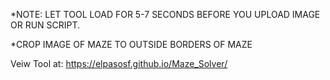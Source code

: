 *NOTE: LET TOOL LOAD FOR 5-7 SECONDS BEFORE YOU UPLOAD IMAGE OR RUN SCRIPT.

*CROP IMAGE OF MAZE TO OUTSIDE BORDERS OF MAZE 

Veiw Tool at: https://elpasosf.github.io/Maze_Solver/

